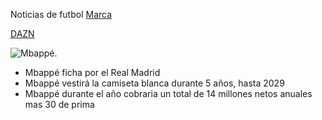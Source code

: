 Noticias de futbol
[Marca](https://www.marca.com/futbol.html)

[DAZN](https://www.dazn.com/es-ES/news/f%C3%BAtbol/fichaje-kylian-mbappe-real-madrid-cuanto-dinero-cuesta-salario-precio-edad-anos-contrato-como-donde-juega-por-que-se-va-psg/rut8vzaifjfz1pfve4uvwb1qr)

![Mbappé](https://i0.wp.com/nuevodiario-assets.s3.us-east-2.amazonaws.com/wp-content/uploads/2024/06/03100842/WhatsApp-Image-2024-06-03-at-1.50.07-PM.jpeg?fit=1176%2C1345&quality=100&ssl=1).


- Mbappé ficha por el Real Madrid
- Mbappé vestirá la camiseta blanca durante 5 años, hasta 2029
- Mbappé durante el año cobraria un total de 14 millones netos anuales mas 30 de prima
